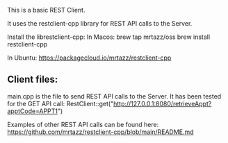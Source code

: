 This is a basic REST Client. 

It uses the restclient-cpp library for REST API calls to the Server.

Install the librestclient-cpp:
In Macos:
brew tap mrtazz/oss
brew install restclient-cpp

In Ubuntu:
https://packagecloud.io/mrtazz/restclient-cpp

Client files:
-------------
main.cpp is the file to send REST API calls to the Server.
It has been tested for the GET API call:
RestClient::get("http://127.0.0.1:8080/retrieveAppt?apptCode=APPT1")

Examples of other REST API calls can be found here:
https://github.com/mrtazz/restclient-cpp/blob/main/README.md
